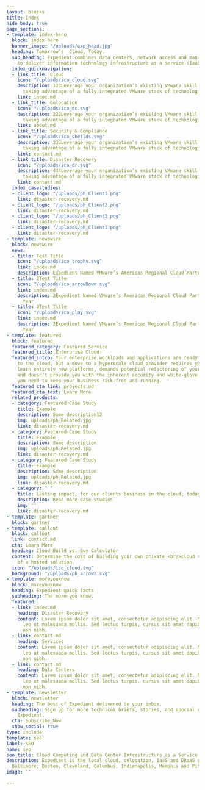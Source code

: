 ```yaml
---
layout: blocks
title: Index
hide_body: true
page_sections:
- template: index-hero
  block: index-hero
  banner_image: "/uploads/exp_head.jpg"
  heading: Tomorrow’s  Cloud, Today.
  sub_heading: Expedient combines data centers, network access and managed services
    to deliver information technology infrastructure as a service (IaaS) solutions.
  index_quicknavigation:
  - link_title: Cloud
    icon: "/uploads/ico_cloud.svg"
    description: 123Leverage your organization’s existing VMware skill sets while
      taking advantage of a fully integrated VMware stack of technologies.
    link: index.md
  - link_title: Colocation
    icon: "/uploads/ico_dc.svg"
    description: 222Leverage your organization’s existing VMware skill sets while
      taking advantage of a fully integrated VMware stack of technologies.
    link: about.md
  - link_title: Security & Compliance
    icon: "/uploads/ico_sheilds.svg"
    description: 333Leverage your organization’s existing VMware skill sets while
      taking advantage of a fully integrated VMware stack of technologies.
    link: contact.md
  - link_title: Disaster Recovery
    icon: "/uploads/ico_dr.svg"
    description: 444Leverage your organization’s existing VMware skill sets while
      taking advantage of a fully integrated VMware stack of technologies.
    link: contact.md
  index_casestudies:
  - client_logo: "/uploads/ph_Client1.png"
    link: disaster-recovery.md
  - client_logo: "/uploads/ph_Client2.png"
    link: disaster-recovery.md
  - client_logo: "/uploads/ph_Client3.png"
    link: disaster-recovery.md
  - client_logo: "/uploads/ph_Client1.png"
    link: disaster-recovery.md
- template: newswire
  block: newswire
  news:
  - title: Test Title
    icon: "/uploads/ico_trophy.svg"
    link: index.md
    description: Expedient Named VMware’s Americas Regional Cloud Partner of the Year
  - title: 2Test Title
    icon: "/uploads/ico_arrowDown.svg"
    link: index.md
    description: 2Expedient Named VMware’s Americas Regional Cloud Partner of the
      Year
  - title: 3Test Title
    icon: "/uploads/ico_play.svg"
    link: index.md
    description: 2Expedient Named VMware’s Americas Regional Cloud Partner of the
      Year
- template: featured
  block: featured
  featured_category: Featured Service
  featured_title: Enterprise Cloud
  featured_intro: Your enterprise workloads and applications are ready for a migration
    to the cloud, but a move to a hyperscale cloud provider requires your teams to
    learn entirely new platforms, demands potential refactoring of your applications,
    and doesn’t provide you with the inherent security and white-glove managed services
    you need to keep your business risk-free and running.
  featured_cta_link: projects.md
  featured_cta_text: Learn More
  related_products:
  - category: Featured Case Study
    title: Example
    description: Some description12
    img: uploads/ph_Related.jpg
    link: disaster-recovery.md
  - category: Featured Case Study
    title: Example
    description: Some description
    img: uploads/ph_Related.jpg
    link: disaster-recovery.md
  - category: Featured Case Study
    title: Example
    description: Some description
    img: uploads/ph_Related.jpg
    link: disaster-recovery.md
  - category: " "
    title: Lasting impact, for our clients business in the cloud, today.
    description: Read more case studies
    img: ''
    link: disaster-recovery.md
- template: gartner
  block: gartner
- template: callout
  block: callout
  link: contact.md
  cta: Learn More
  heading: Cloud Build vs. Buy Calculator
  content: Determine the cost of building your own private <br/>cloud vs. the cost
    of a hosted solution.
  icon: "/uploads/ico_cloud.svg"
  background: "/uploads/ph_arrow2.svg"
- template: moreyouknow
  block: moreyouknow
  heading: Expedient quick facts
  subheading: The more you know.
  featured:
  - link: index.md
    heading: Disaster Recovery
    content: Lorem ipsum dolor sit amet, consectetur adipiscing elit. Nam malesuada
      leo ut malesuada mollis. Sed lectus turpis, cursus sit amet dapibus vel, dictum
      non nibh.
  - link: contact.md
    heading: Services
    content: Lorem ipsum dolor sit amet, consectetur adipiscing elit. Nam malesuada
      leo ut malesuada mollis. Sed lectus turpis, cursus sit amet dapibus vel, dictum
      non nibh.
  - link: contact.md
    heading: Data Centers
    content: Lorem ipsum dolor sit amet, consectetur adipiscing elit. Nam malesuada
      leo ut malesuada mollis. Sed lectus turpis, cursus sit amet dapibus vel, dictum
      non nibh.
- template: newsletter
  block: newsletter
  heading: The best of Expedient delivered to your inbox.
  subheading: Sign up for more technical briefs, stories, and special offers from
    Expedient.
  cta: Subscribe Now
  show_social: true
type: include
template: seo
label: SEO
name: seo
seo_title: Cloud Computing and Data Center Infrastructure as a Service
description: Expedient is the local cloud, colocation, IaaS and DRaaS provider in
  Baltimore, Boston, Cleveland, Columbus, Indianapolis, Memphis and Pittsburgh.
image: ''

---
```

